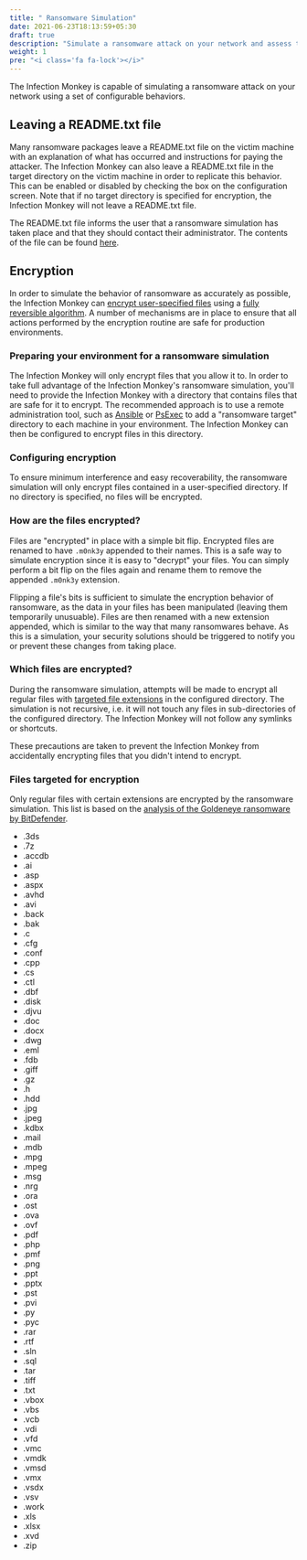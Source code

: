 ```yaml
---
title: " Ransomware Simulation"
date: 2021-06-23T18:13:59+05:30
draft: true
description: "Simulate a ransomware attack on your network and assess the potential damage."
weight: 1
pre: "<i class='fa fa-lock'></i>"
---
```


The Infection Monkey is capable of simulating a ransomware attack on your
network using a set of configurable behaviors.

## Leaving a README.txt file

Many ransomware packages leave a README.txt file on the victim machine with an
explanation of what has occurred and instructions for paying the attacker.
The Infection Monkey can also leave a README.txt file in the target directory on
the victim machine in order to replicate this behavior. This can be enabled or
disabled by checking the box on the configuration screen. Note that if no
target directory is specified for encryption, the Infection Monkey will not
leave a README.txt file.

<!-- add screenshot highlighting readme option -->

The README.txt file informs the user that a ransomware simulation has taken
place and that they should contact their administrator. The contents of the
file can be found
[here](https://github.com/guardicore/monkey/tree/develop/monkey/infection_monkey/ransomware/ransomware_readme.txt).


<!-- add config screenshot here -->


## Encryption

In order to simulate the behavior of ransomware as accurately as possible,
the Infection Monkey can [encrypt user-specified files](#configuring-encryption)
using a [fully reversible algorithm](#how-are-the-files-encrypted). A number of
mechanisms are in place to ensure that all actions performed by the encryption
routine are safe for production environments.

### Preparing your environment for a ransomware simulation

The Infection Monkey will only encrypt files that you allow it to. In
order to take full advantage of the Infection Monkey's ransomware simulation, you'll
need to provide the Infection Monkey with a directory that contains files that
are safe for it to encrypt. The recommended approach is to use a remote
administration tool, such as
[Ansible](https://docs.ansible.com/ansible/latest/user_guide/) or
[PsExec](https://theitbros.com/using-psexec-to-run-commands-remotely/) to add a
"ransomware target" directory to each machine in your environment. The Infection
Monkey can then be configured to encrypt files in this directory.

### Configuring encryption

To ensure minimum interference and easy recoverability, the ransomware
simulation will only encrypt files contained in a user-specified directory. If
no directory is specified, no files will be encrypted.

<!-- add screenshot highlighting encryption options -->

### How are the files encrypted?

Files are "encrypted" in place with a simple bit flip. Encrypted files are
renamed to have `.m0nk3y` appended to their names. This is a safe way to
simulate encryption since it is easy to "decrypt" your files. You can simply
perform a bit flip on the files again and rename them to remove the appended
`.m0nk3y` extension.

Flipping a file's bits is sufficient to simulate the encryption behavior of
ransomware, as the data in your files has been manipulated (leaving them
temporarily unusuable). Files are then renamed with a new extension appended,
which is similar to the way that many ransomwares behave. As this is a
simulation, your
security solutions should be triggered to notify you or prevent these changes
from taking place.

### Which files are encrypted?

During the ransomware simulation, attempts will be made to encrypt all regular
files with [targeted file extensions](#files-targeted-for-encryption) in the
configured directory. The simulation is not recursive, i.e. it will not touch
any files in sub-directories of the configured directory. The Infection Monkey will
not follow any symlinks or shortcuts.

These precautions are taken to prevent the Infection Monkey from accidentally
encrypting files that you didn't intend to encrypt.

### Files targeted for encryption

Only regular files with certain extensions are encrypted by the ransomware
simulation. This list is based on the [analysis of the Goldeneye ransomware by
BitDefender](https://labs.bitdefender.com/2017/07/a-technical-look-into-the-goldeneye-ransomware-attack/).

- .3ds
- .7z
- .accdb
- .ai
- .asp
- .aspx
- .avhd
- .avi
- .back
- .bak
- .c
- .cfg
- .conf
- .cpp
- .cs
- .ctl
- .dbf
- .disk
- .djvu
- .doc
- .docx
- .dwg
- .eml
- .fdb
- .giff
- .gz
- .h
- .hdd
- .jpg
- .jpeg
- .kdbx
- .mail
- .mdb
- .mpg
- .mpeg
- .msg
- .nrg
- .ora
- .ost
- .ova
- .ovf
- .pdf
- .php
- .pmf
- .png
- .ppt
- .pptx
- .pst
- .pvi
- .py
- .pyc
- .rar
- .rtf
- .sln
- .sql
- .tar
- .tiff
- .txt
- .vbox
- .vbs
- .vcb
- .vdi
- .vfd
- .vmc
- .vmdk
- .vmsd
- .vmx
- .vsdx
- .vsv
- .work
- .xls
- .xlsx
- .xvd
- .zip
